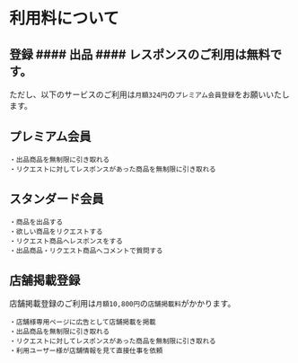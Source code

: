 # 利用料について

## 登録 #### 出品 #### レスポンスのご利用は無料です。

ただし、以下のサービスのご利用は`月額324円`の`プレミアム会員登録`をお願いいたします。

## プレミアム会員

    ・出品商品を無制限に引き取れる
    ・リクエストに対してレスポンスがあった商品を無制限に引き取れる

## スタンダード会員

    ・商品を出品する
    ・欲しい商品をリクエストする
    ・リクエスト商品へレスポンスをする
    ・出品商品・リクエスト商品へコメントで質問する

## 店舗掲載登録

店舗掲載登録のご利用は`月額10,800円`の`店舗掲載料`がかかります。

    ・店舗様専用ページに広告として店舗掲載を掲載
    ・出品商品を無制限に引き取れる
    ・リクエストに対してレスポンスがあった商品を無制限に引き取れる
    ・利用ユーザー様が店舗情報を見て直接仕事を依頼

